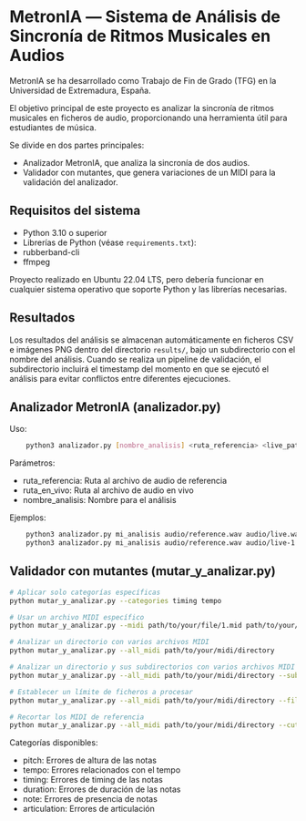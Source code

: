 # MetronIA ― Sistema de Análisis de Sincronía de Ritmos Musicales en Audios

MetronIA se ha desarrollado como Trabajo de Fin de Grado (TFG) en la Universidad de Extremadura, España.  

El objetivo principal de este proyecto es analizar la sincronía de ritmos musicales en ficheros de audio, proporcionando una herramienta útil para estudiantes de música.  

Se divide en dos partes principales:  
- Analizador MetronIA, que analiza la sincronía de dos audios.
- Validador con mutantes, que genera variaciones de un MIDI para la validación del analizador.
## Requisitos del sistema

- Python 3.10 o superior
- Librerías de Python (véase `requirements.txt`):
- rubberband-cli
- ffmpeg

Proyecto realizado en Ubuntu 22.04 LTS, pero debería funcionar en cualquier sistema operativo que soporte Python y las librerías necesarias.  

## Resultados

Los resultados del análisis se almacenan automáticamente en ficheros CSV e imágenes PNG dentro del directorio `results/`, bajo un subdirectorio con el nombre del análisis. Cuando se realiza un pipeline de validación, el subdirectorio incluirá el timestamp del momento en que se ejecutó el análisis para evitar conflictos entre diferentes ejecuciones.  

## Analizador MetronIA (analizador.py)

Uso:
```bash
    python3 analizador.py [nombre_analisis] <ruta_referencia> <live_paths> 
```

Parámetros:
- ruta_referencia: Ruta al archivo de audio de referencia
- ruta_en_vivo: Ruta al archivo de audio en vivo
- nombre_analisis: Nombre para el análisis

Ejemplos:
```bash
    python3 analizador.py mi_analisis audio/reference.wav audio/live.wav
    python3 analizador.py mi_analisis audio/reference.wav audio/live-1.wav audio/live-2.wav audio/live-3.wav
```

## Validador con mutantes (mutar_y_analizar.py)

```bash
# Aplicar solo categorías específicas
python mutar_y_analizar.py --categories timing tempo

# Usar un archivo MIDI específico
python mutar_y_analizar.py --midi path/to/your/file/1.mid path/to/your/file/2.mid

# Analizar un directorio con varios archivos MIDI
python mutar_y_analizar.py --all_midi path/to/your/midi/directory

# Analizar un directorio y sus subdirectorios con varios archivos MIDI
python mutar_y_analizar.py --all_midi path/to/your/midi/directory --subdirectories

# Establecer un límite de ficheros a procesar
python mutar_y_analizar.py --all_midi path/to/your/midi/directory --files_limit 10

# Recortar los MIDI de referencia
python mutar_y_analizar.py --all_midi path/to/your/midi/directory --cut_excerpt
```

Categorías disponibles:
  - pitch: Errores de altura de las notas
  - tempo: Errores relacionados con el tempo
  - timing: Errores de timing de las notas
  - duration: Errores de duración de las notas
  - note: Errores de presencia de notas
  - articulation: Errores de articulación

